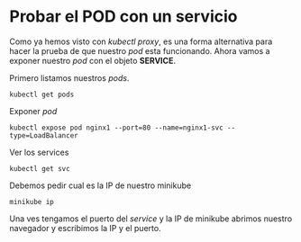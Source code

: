 # Probar el POD con un servicio
Como ya hemos visto con _kubectl proxy_, es una forma alternativa para hacer la prueba de que nuestro _pod_ esta funcionando. Ahora vamos a exponer nuestro _pod_ con el objeto **SERVICE**.

Primero listamos nuestros _pods_.
```
kubectl get pods
```

Exponer _pod_
```
kubectl expose pod nginx1 --port=80 --name=nginx1-svc --type=LoadBalancer
```

Ver los services
```
kubectl get svc
```

Debemos pedir cual es la IP de nuestro minikube
```
minikube ip
```

Una ves tengamos el puerto del _service_ y la IP de minikube abrimos nuestro navegador y escribimos la IP y el puerto.